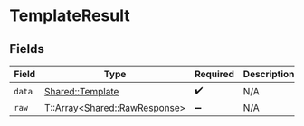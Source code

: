 # TemplateResult


## Fields

| Field                                                               | Type                                                                | Required                                                            | Description                                                         |
| ------------------------------------------------------------------- | ------------------------------------------------------------------- | ------------------------------------------------------------------- | ------------------------------------------------------------------- |
| `data`                                                              | [Shared::Template](../../models/shared/template.md)                 | :heavy_check_mark:                                                  | N/A                                                                 |
| `raw`                                                               | T::Array<[Shared::RawResponse](../../models/shared/rawresponse.md)> | :heavy_minus_sign:                                                  | N/A                                                                 |